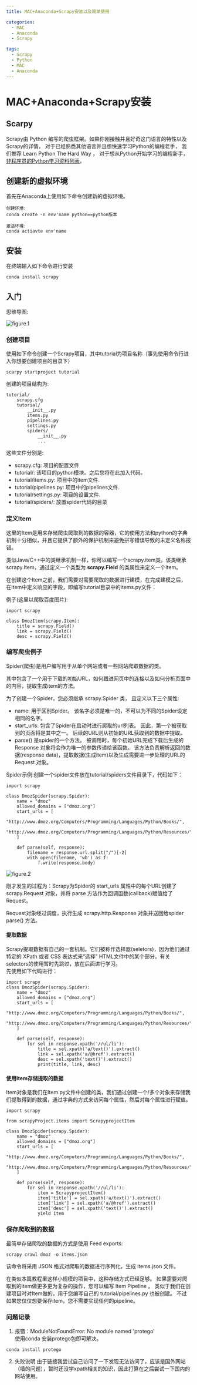 ```yaml
---
title: MAC+Anaconda+Scrapy安装以及简单使用

categories:
  - MAC
  - Anaconda
  - Scrapy

tags:
  - Scrapy
  - Python
  - MAC
  - Anaconda
---
```


# MAC+Anaconda+Scrapy安装
## Scarpy
Scrapy由 Python 编写的爬虫框架。如果你刚接触并且好奇这门语言的特性以及Scrapy的详情， 对于已经熟悉其他语言并且想快速学习Python的编程老手， 我们推荐 Learn Python The Hard Way ， 对于想从Python开始学习的编程新手， [非程序员的Python学习资料列表](http://wiki.python.org/moin/BeginnersGuide/NonProgrammers)。

## 创建新的虚拟环境
首先在Anaconda上使用如下命令创建新的虚拟环境。

```
创建环境:
conda create -n env'name python==python版本

激活环境:
conda actiavte env'name
```

## 安装
在终端输入如下命令进行安装
```
conda install scrapy
```

## 入门
思维导图:

![figure.1](https://gitee.com/zyp521/upload_image/raw/master/Scrapy入门.png)

### 创建项目
使用如下命令创建一个Scrapy项目，其中tutorial为项目名称（事先使用命令行进入你想要创建项目的目录下）

```
scarpy startproject tutorial
```

创建的项目结构为:
```
tutorial/
    scrapy.cfg
    tutorial/
        __init__.py
        items.py
        pipelines.py
        settings.py
        spiders/
            __init__.py
            ...
```

这些文件分别是:
- scrapy.cfg: 项目的配置文件
- tutorial/: 该项目的python模块。之后您将在此加入代码。
- tutorial/items.py: 项目中的item文件.
- tutorial/pipelines.py: 项目中的pipelines文件.
- tutorial/settings.py: 项目的设置文件.
- tutorial/spiders/: 放置spider代码的目录

### 定义Item
这里的Item是用来存储爬虫爬取到的数据的容器，它的使用方法和python的字典机制十分相似，并且它提供了额外的保护机制来避免拼写错误导致的未定义名称报错。  

类似Java/C++中的类继承机制一样，你可以编写一个scrapy.item类，该类继承scrapy.Item，通过定义一个类型为 **scrapy.Field** 的类属性来定义一个Item。  

在创建这个Item之前，我们需要对需要爬取的数据进行建模，在完成建模之后，在Item中定义响应的字段，即编写tutorial目录中的items.py文件：

例子(这里以爬取百度图片):
```
import scrapy

class DmozItem(scrapy.Item):
    title = scrapy.Field()
    link = scrapy.Field()
    desc = scrapy.Field()
```

### 编写爬虫例子
Spider(爬虫)是用户编写用于从单个网站或者一些网站爬取数据的类。  

其中包含了一个用于下载的初始URL，如何跟进网页中的连接以及如何分析页面中的内容，提取生成item的方法。  

为了创建一个Spider，您必须继承 scrapy.Spider 类， 且定义以下三个属性:

- name: 用于区别Spider。 该名字必须是唯一的，不可以为不同的Spider设定相同的名字。
- start_urls: 包含了Spider在启动时进行爬取的url列表。 因此，第一个被获取到的页面将是其中之一。 后续的URL则从初始的URL获取到的数据中提取。
- parse() 是spider的一个方法。 被调用时，每个初始URL完成下载后生成的 Response 对象将会作为唯一的参数传递给该函数。 该方法负责解析返回的数据(response data)，提取数据(生成item)以及生成需要进一步处理的URL的 Request 对象。

Spider示例:创建一个spider文件放在tutorial/spiders文件目录下，代码如下：

```
import scrapy

class DmozSpider(scrapy.Spider):
    name = "dmoz"
    allowed_domains = ["dmoz.org"]
    start_urls = [
        "http://www.dmoz.org/Computers/Programming/Languages/Python/Books/",
        "http://www.dmoz.org/Computers/Programming/Languages/Python/Resources/"
    ]

    def parse(self, response):
        filename = response.url.split("/")[-2]
        with open(filename, 'wb') as f:
            f.write(response.body)
```

![figure.2](https://gitee.com/zyp521/upload_image/raw/master/Rz97TH.png)

刚才发生的过程为：Scrapy为Spider的 start_urls 属性中的每个URL创建了 scrapy.Request 对象，并将 parse 方法作为回调函数(callback)赋值给了Request。

Request对象经过调度，执行生成 scrapy.http.Response 对象并送回给spider parse() 方法。

#### 提取数据
Scrapy提取数据有自己的一套机制。它们被称作选择器(seletors)，因为他们通过特定的 XPath 或者 CSS 表达式来“选择” HTML文件中的某个部分。有关selectors的使用暂时先跳过，放在后面进行学习。  
先使用如下代码进行：

```
import scrapy
class DmozSpider(scrapy.Spider):
    name = "dmoz"
    allowed_domains = ["dmoz.org"]
    start_urls = [
        "http://www.dmoz.org/Computers/Programming/Languages/Python/Books/",
        "http://www.dmoz.org/Computers/Programming/Languages/Python/Resources/"
    ]

    def parse(self, response):
        for sel in response.xpath('//ul/li'):
            title = sel.xpath('a/text()').extract()
            link = sel.xpath('a/@href').extract()
            desc = sel.xpath('text()').extract()
            print(title, link, desc)
```

#### 使用Item存储提取的数据
Item对象是我们在Item.py文件中创建的类，我们通过创建一个/多个对象来存储我们提取得到的数据，通过字典的方式来访问每个属性，然后对每个属性进行赋值。

```
import scrapy

from scrapyProject.items import ScrapyprojectItem

class DmozSpider(scrapy.Spider):
    name = "dmoz"
    allowed_domains = ["dmoz.org"]
    start_urls = [
        "http://www.dmoz.org/Computers/Programming/Languages/Python/Books/",
        "http://www.dmoz.org/Computers/Programming/Languages/Python/Resources/"
    ]

    def parse(self, response):
        for sel in response.xpath('//ul/li'):
            item = ScrapyprojectItem()
            item['title'] = sel.xpath('a/text()').extract()
            item['link'] = sel.xpath('a/@href').extract()
            item['desc'] = sel.xpath('text()').extract()
            yield item
```

### 保存爬取到的数据
最简单存储爬取的数据的方式是使用 Feed exports:
```
scrapy crawl dmoz -o items.json
```

该命令将采用 JSON 格式对爬取的数据进行序列化，生成 items.json 文件。

在类似本篇教程里这样小规模的项目中，这种存储方式已经足够。 如果需要对爬取到的item做更多更为复杂的操作，您可以编写 Item Pipeline 。 类似于我们在创建项目时对Item做的，用于您编写自己的 tutorial/pipelines.py 也被创建。 不过如果您仅仅想要保存item，您不需要实现任何的pipeline。

### 问题记录
1. 报错：ModuleNotFoundError: No module named 'protego'  
使用conda 安装protego包即可解决。  

```
conda install protego
```

2. 失败说明
由于链接我尝试自己访问了一下发现无法访问了，应该是国外网站（墙的问题），暂时还没学xpath相关的知识，因此打算在之后尝试一下国内的网站使用。